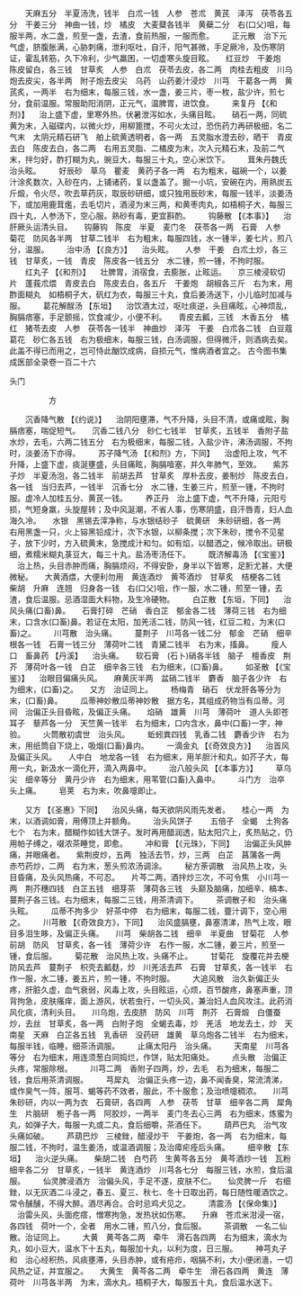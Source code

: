 <!-- { "loadSidebar": true } -->
　　天麻五分　半夏汤洗，钱半　白朮一钱　人参　苍朮　黄芪　泽泻　茯苓各五分　干姜三分　神曲一钱，炒　橘皮　大麦糵各钱半　黄蘗二分　右(口父)咀，每服半两，水二盏，煎至一盏，去渣，食前热服，一服而愈。
　　正元散　治下元气虚，脐腹胀满，心胁刺痛，泄利呕吐，自汗，阳气甚微，手足厥冷，及伤寒阴证，霍乱转筋，久下冷利，少气羸困，一切虚寒头旋目眩。　　红豆炒　干姜炮　陈皮留白，各三钱　甘草炙　人参　白朮　茯苓去皮，各二两　肉桂去粗皮　川乌炮去皮尖，各半两　附子炮去皮尖　乌药　山药姜汁浸炒　川芎　干葛各一两　黄芪炙，一两半　右为细末，每服三钱，水一盏，姜三片，枣一枚，盐少许，煎七分，食前温服。常服助阳消阴，正元气，温脾胃，进饮食。
　　来复丹 【《和剂》】 　治上盛下虚，里寒外热，伏暑泄泻如水，头痛目眩。　　硝石一两，同硫黄为末，入磁碟内，以微火炒，用柳篦搅，不可火太过，恐伤药力再研极细，名二气末　太阴元精石研飞　舶上硫黄透明者，各一两　五灵脂水澄去砂，晒干　青皮去白　陈皮去白，各二两　右用五灵脂、二橘皮为末，次入元精石末，及前二气末，拌匀好，酢打糊为丸，豌豆大，每服三十丸，空心米饮下。
　　茸朱丹魏氏　治头眩。
　　好辰砂　草乌　瞿麦　黄药子各一两　右为粗末，磁碗一个，以姜汁涂炙数次，入砂在内，上铺诸药，复以盏盖了。掘一小坑，安碗在内，用熟炭五斤煅，令火尽，吹去草药灰，取辰砂研细，或只独用辰砂末，每服一钱半，淡姜汤下，或加用鹿茸爁，去毛切片，酒浸为末三两，和黄枣肉丸，如梧桐子大，每服三四十丸，人参汤下，空心服。熟砂有毒，更宜斟酌。
　　钩藤散 【《本事》】 　治肝厥头运清头目。　　钩藤钩　陈皮　半夏　麦门冬　茯苓各一两　石膏　人参　菊花　防风各半两　甘草二钱半　右为粗末，每服四钱，水一锺半，姜七片，煎八分，温服。
　　治中汤 【《良方》】 　治头眩。　　人参　干姜　白朮土炒，各三钱　甘草炙，一钱　青皮　陈皮各一钱五分　水二锺，煎一锺，不拘时服。
　　红丸子 【《和剂》】 　壮脾胃，消宿食，去膨胀，止眩运。　　京三棱浸软切片　蓬莪朮煨　青皮去白　陈皮去白，各五斤　干姜炮　胡椒各三斤　右为末，用酢面糊丸　如梧桐子大，矾红为衣，每服三十丸，食后姜汤送下，小儿临时加减与服。
　　葛花解酲汤 【东垣】 　治饮酒太过，呕吐痰逆，头目痛眩，心神烦乱，胸膈痞塞，手足颤摇，饮食减少，小便不利。　　青皮去瓤，三钱　木香五分　橘红　猪苓去皮　人参　茯苓各一钱半　神曲炒　泽泻　干姜　白朮各二钱　白豆蔻　葛花　砂仁各五钱　右为极细末，每服三钱，白汤调服，但得微汗，则酒病去矣。此盖不得已而用之，岂可恃此酗饮成病，自损元气，惟病酒者宜之。
古今图书集成医部全录卷一百二十六

头门

　　　　　方

　　沉香降气散 【《约说》】 　治阴阳壅滞，气不升降，头目不清，或痛或眩，胸膈痞塞，喘促短气。　　沉香二钱八分　砂仁七钱半　甘草炙，五钱半　香附子盐水炒，去毛，六两二钱五分　右为极细末，每服二钱，入盐少许，沸汤调服，不拘时，淡姜汤下亦得。
　　苏子降气汤 【《和剂》方，下同】 　治虚阳上攻，气不升降，上盛下虚，痰涎壅盛，头目痛眩，胸膈噎塞，并久年肺气，至效。　　紫苏子炒　半夏汤泡，各二钱半　前胡去芦　甘草炙　厚朴去皮，姜制炒　陈皮去白，各一钱　当归去芦，一钱半　沉香七分　水二锺，生姜三片，煎至一锺，不拘时服。虚冷人加桂五分、黄芪一钱。
　　养正丹　治上盛下虚，气不升降，元阳亏损，气短身羸，头旋屋转；及中风涎潮，不省人事，伤寒阴盛，自汗唇青，妇人血海久冷。　　水银　黑锡去滓净称，与水银结砂子　硫黄研　朱砂研细，各一两　右用黑盏一只，火上镕黑铅成汁，次下水银，以柳条搅；次下朱砂，搅令不见星子，放下少时，方入硫黄末，急搅成汁和匀。如有焰，以醋洒之，候冷取出。研极细，煮糯米糊丸菉豆大，每三十丸，盐汤枣汤任下。
　　既济解毒汤 【《宝鉴》】 　治上热，头目赤肿而痛，胸膈烦闷，不得安卧，身半以下皆寒，足胻尤甚，大便微秘。　　大黄酒煨，大便利勿用　黄连酒炒　黄芩酒炒　甘草炙　桔梗各二钱　柴胡　升麻　连翘　归身各一钱　右(口父)咀，作一服，水二锺，煎至一锺，去渣，食后温服。忌酒湿面大料物，及生冷硬物。
　　白芷散 【东垣，下同】 　治风头痛(口畜)鼻。　　石膏打碎　芒硝　香白芷　郁金各二钱　薄荷三钱　右为细末，口含水(口畜)鼻。若证在太阳，加羌活二钱，防风一钱，红豆二粒，为末(口畜)之。
　　川芎散　治头痛。
　　蔓荆子　川芎各一钱二分　郁金　芒硝　细辛根各一钱　石膏一钱三分　薄荷叶二钱　青黛二钱半　右为末，搐鼻。
　　瘦人口　畜鼻药 【丹溪】 　治头痛。　　软石膏　(石卜)硝各半钱　脑子　檀香皮　荆芥　薄荷叶各一钱　白芷　细辛各三钱　右为细末，(口畜)鼻。
　　如圣散 【《宝鉴》】 　治眼目偏痛头风。　　麻黄灰半两　盆硝二钱半　麝香　脑子各少许　右为细末，(口畜)之。　　又方　治证同上。
　　杨梅青　硝石　伏龙肝各等分为末，(口畜)鼻。
　　瓜蒂神妙散瓜蒂神妙散　据方名，其组成药物当有瓜蒂。河间　治偏正头目昏眩，及偏正头痛。　　焰硝　雄黄　川芎　薄荷叶　道人头即苍耳子　藜芦各一分　天竺黄一钱半　右为细末，口内含水，鼻中(口畜)一字，神验。
　　火筒散初虞世　治头风。
　　蚯蚓粪四钱　乳香二钱　麝香少许　右为末，用纸筒自下烧上，吸烟(口畜)鼻内。
　　一滴金丸 【《奇效良方》】 　治首风及偏正头风。　　人中白　地龙各一钱　右为细末，用羊胆汁和丸，如芥子大，每用一丸，新汲水一滴化开，滴入两鼻中。
　　治八般头风 【《本事方》】
　　草乌尖　细辛等分　黄丹少许　右为细末，用苇管(口畜)入鼻中。
　　斗门方　治卒头上痛。
　　皂荚　右为末，吹鼻嚏即止。

　　又方 【《圣惠》下同】 　治风头痛，每天欲阴风雨先发者。　　桂心一两　为末，以酒调如膏，用傅顶上并额角。
　　治头风饼子
　　五倍子　全蝎　土狗各七个　右为末，醋糊作如钱大饼子。发时再用醋润透，贴太阳穴上，炙热贴之，仍用帕子缚之，啜浓茶睡觉，即愈。
　　冲和膏 【《元珠》，下同】 　治偏正头风肿痛，并眼痛者。　　紫荆皮炒，五两　独活去节，炒，三两　白芷　菖蒲各一两　赤芍药炒，二两　右为末，葱头煎浓汤调涂。
　　秘方荼调散　治风热上攻，头目昏痛，及头风热痛，不可忍。　　片芩二两，酒拌炒三次，不可令焦　小川芎一两　荆芥穗四钱　白芷五钱　细芽茶　薄荷各三钱　头巅及脑痛，加细辛、槁本、蔓荆子各三钱。右为细末，每服二三钱，用茶清调下。
　　茶调散子和　治头痛头眩。
　　瓜蒂不拘多少　好茶中停　右为细末，每服二钱，虀汁调下，空心用之。
　　川芎散 【《奇效良方》，下同】 　治风盛膈壅，鼻塞清涕，热气上攻，眼目多泪生眵，及偏正头痛。　　川芎　柴胡各二钱　细辛　半夏曲　甘菊花　人参　前胡　防风　甘草炙，各一钱　薄荷少许　右作一服，水二锺，姜三片，煎至一锺，食后服。
　　菊花散　治风热上攻，头痛不止。
　　甘菊花　旋覆花并去梗　防风去芦　蔓荆子　枳壳去瓤麸，炒　川羌活去芦　石膏　甘草炙，各一钱半　右作一服，水二锺，姜五片，煎一锺，不拘时服。
　　大追风散　治久新偏正头疼，肝脏久虚，血气衰弱，风毒上攻，头目眩运，心烦，百节酸疼，鼻塞声重，顶背拘急，皮肤瘙痒，面上游风，状若虫行，一切头风，兼治妇人血风攻注。此药消风化痰，清利头目。　　川乌炮，去皮脐　防风　川芎　荆芥　石膏煅　白僵蚕炒，去丝　甘草炙，各一两　白附子炮　全蝎去毒，炒　羌活　地龙去土，炒　天南星　天麻　白芷各五钱　乳香研　没药研　雄黄　草乌炮各二钱半　右为细末，每服半钱，临睡，细茶汤调服。
　　止痛太阳丹　治头痛。
　　天南星　川芎各等分　右为细末，用连须葱白同捣烂，作饼，贴太阳痛处。
　　点头散　治偏正头疼，常服除根。
　　川芎二两　香附子四两，炒，去毛　右为细末，每服二钱，食后用茶清调服。
　　芎犀丸　治偏正头疼一边，鼻不闻香臭，常流清涕，或作臭气一阵，服芎、蝎等药不效者，服此，不十服愈；及治喷嚏稠浓。　　川芎　朱砂研，内以一两为衣　石膏研，各四两　人参　茯苓　甘草　细辛各二两　犀角生　片脑研　栀子各一两　阿胶炒，一两半　麦门冬去心三两　右为细末，炼蜜为丸，如弹子大，每服一丸或二丸，食后细嚼，茶酒任下。
　　葫芦巴丸　治气攻头痛如破。
　　芦葫巴炒　三棱銼，醋浸炒干　干姜炮，各一两　右为细末，每服二钱，不拘时，温生姜汤，或温酒调服；及治瘴疟痊后头痛。
　　细辛散 【东垣】 　治火逆头痛。　　柴胡二钱　白芍药　生黄芩各五分　黄芩酒炒一钱　瓦粉　细辛各二分　甘草炙，一钱半　黄连酒炒　川芎各七分　每服三钱，水煎，食后温服。
　　仙灵脾浸酒方　治偏头风，手足不遂，皮肤不仁。　　仙灵脾一斤　右细銼，以无灰酒二斗浸之，春五、夏三、秋七、冬十日取出药，每日随性暖酒饮之。常令醺醺，不得大醉。酒尽再合。合时忌鸡犬见之。
　　清震汤 【《保命集》】 　治雷头风，头面疙瘩，憎寒拘急，发热状如伤寒。　　升麻　苍朮米泔浸一宿，各四钱　荷叶一个，全者　用水二锺，煎八分，食后服。
　　茶调散　一名二仙散。治证同上。
　　大黄　黄芩各二两　牵牛　滑石各四两　右为细末，滴水为丸，如小豆大，温水下十五丸，每服加十丸，以利为度，日三服。
　　神芎丸子和　治心经积热，风痰壅滞，头目赤肿，或有疮疖，咽膈不利，大小便闭濇，一切风热之证，并宜服之。　　大黄生　黄芩各二两　牵牛生　滑石各四两　黄连　薄荷叶　川芎各半两　为末，滴水丸，梧桐子大，每服五十丸，食后温水送下。
